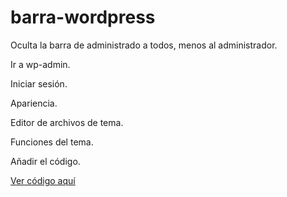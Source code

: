 # barra-wordpress
<p>Oculta la barra de administrado a todos, menos al administrador.</p>
<p>Ir a wp-admin.</p>
<p>Iniciar sesión.</p>
<p>Apariencia.</p>
<p>Editor de archivos de tema.</p>
<p>Funciones del tema.</p>
<p>Añadir el código.</p>
<a href="https://raw.githubusercontent.com/p3p2/barra-wordpress/main/codigo">Ver código aquí</a>
